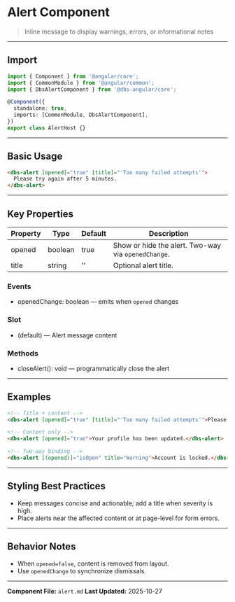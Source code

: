 # Alert Component

> Inline message to display warnings, errors, or informational notes

---

## Import

```typescript
import { Component } from '@angular/core';
import { CommonModule } from '@angular/common';
import { DbsAlertComponent } from '@dbs-angular/core';

@Component({
  standalone: true,
  imports: [CommonModule, DbsAlertComponent],
})
export class AlertHost {}
```

---

## Basic Usage

```html
<dbs-alert [opened]="true" [title]="'Too many failed attempts'">
  Please try again after 5 minutes.
</dbs-alert>
```

---

## Key Properties

| Property | Type | Default | Description |
|----------|------|---------|-------------|
| opened | boolean | true | Show or hide the alert. Two-way via `openedChange`. |
| title | string | '' | Optional alert title. |

### Events

- openedChange: boolean — emits when `opened` changes

### Slot

- (default) — Alert message content

### Methods

- closeAlert(): void — programmatically close the alert

---

## Examples

```html
<!-- Title + content -->
<dbs-alert [opened]="true" [title]="'Too many failed attempts'">Please try again after 5 minutes.</dbs-alert>

<!-- Content only -->
<dbs-alert [opened]="true">Your profile has been updated.</dbs-alert>

<!-- Two-way binding -->
<dbs-alert [(opened)]="isOpen" title="Warning">Account is locked.</dbs-alert>
```

---

## Styling Best Practices

- Keep messages concise and actionable; add a title when severity is high.
- Place alerts near the affected content or at page-level for form errors.

---

## Behavior Notes

- When `opened=false`, content is removed from layout.
- Use `openedChange` to synchronize dismissals.

---

**Component File:** `alert.md`
**Last Updated:** 2025-10-27

